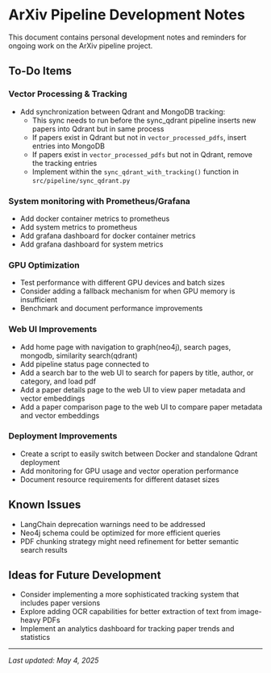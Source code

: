 # ArXiv Pipeline Development Notes

This document contains personal development notes and reminders for ongoing work on the ArXiv pipeline project.

## To-Do Items

### Vector Processing & Tracking

- Add synchronization between Qdrant and MongoDB tracking:
  - This sync needs to run before the sync_qdrant pipeline inserts new papers into Qdrant but in same process
  - If papers exist in Qdrant but not in `vector_processed_pdfs`, insert entries into MongoDB
  - If papers exist in `vector_processed_pdfs` but not in Qdrant, remove the tracking entries
  - Implement within the `sync_qdrant_with_tracking()` function in `src/pipeline/sync_qdrant.py`

### System monitoring with Prometheus/Grafana
  - Add docker container metrics to prometheus
  - Add system metrics to prometheus
  - Add grafana dashboard for docker container metrics
  - Add grafana dashboard for system metrics

### GPU Optimization

- Test performance with different GPU devices and batch sizes
- Consider adding a fallback mechanism for when GPU memory is insufficient
- Benchmark and document performance improvements

### Web UI Improvements
- Add home page with navigation to graph(neo4j), search pages, mongodb, similarity search(qdrant)
- Add pipeline status page connected to  
- Add a search bar to the web UI to search for papers by title, author, or category, and load pdf
- Add a paper details page to the web UI to view paper metadata and vector embeddings
- Add a paper comparison page to the web UI to compare paper metadata and vector embeddings

### Deployment Improvements

- Create a script to easily switch between Docker and standalone Qdrant deployment
- Add monitoring for GPU usage and vector operation performance
- Document resource requirements for different dataset sizes

## Known Issues

- LangChain deprecation warnings need to be addressed
- Neo4j schema could be optimized for more efficient queries
- PDF chunking strategy might need refinement for better semantic search results

## Ideas for Future Development

- Consider implementing a more sophisticated tracking system that includes paper versions
- Explore adding OCR capabilities for better extraction of text from image-heavy PDFs
- Implement an analytics dashboard for tracking paper trends and statistics

---

*Last updated: May 4, 2025*
